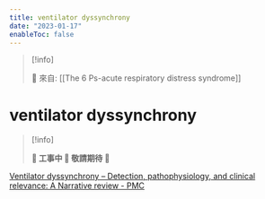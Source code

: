 ```yaml
---
title: ventilator dyssynchrony
date: "2023-01-17"
enableToc: false
---
```


> [!info]
>
> 🌱 來自: [[The 6 Ps-acute respiratory distress syndrome]]

# ventilator dyssynchrony

> [!info]
>
> **👷 工事中 🌱 敬請期待 🚧**

[Ventilator dyssynchrony – Detection, pathophysiology, and clinical relevance: A Narrative review - PMC][1]


[1]: https://www.ncbi.nlm.nih.gov/pmc/articles/PMC7720746/
